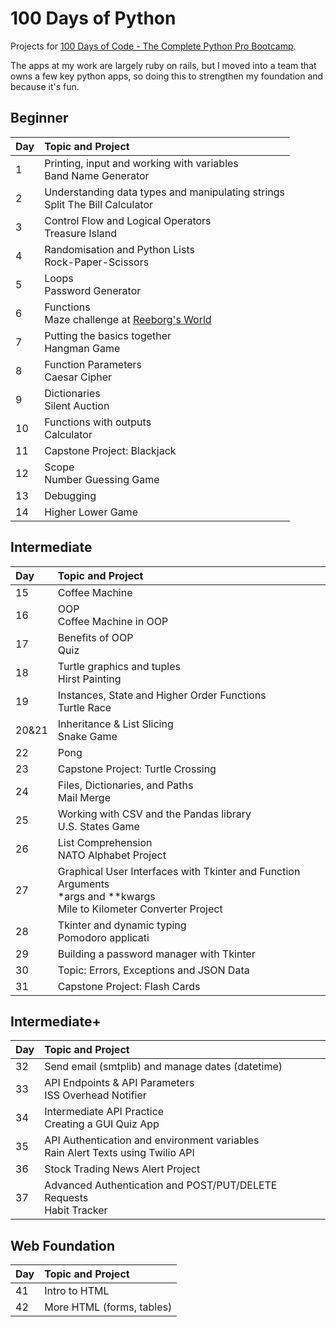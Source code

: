 # 100 Days of Python

Projects for [100 Days of Code - The Complete Python Pro Bootcamp](https://www.udemy.com/course/100-days-of-code/).

The apps at my work are largely ruby on rails, but I moved into a team that owns a few key python apps, so doing this to strengthen my foundation and because it's fun.

## Beginner

| Day  | Topic and Project                                                              |
| :----| :------------------------------------------------------------------------------|
| 1    | Printing, input and working with variables<br>Band Name Generator              |
| 2    | Understanding data types and manipulating strings<br>Split The Bill Calculator |
| 3    | Control Flow and Logical Operators<br>Treasure Island                          |
| 4    | Randomisation and Python Lists<br>Rock-Paper-Scissors                          |
| 5    | Loops<br>Password Generator                                                    |
| 6    | Functions<br>Maze challenge at [Reeborg's World](https://reeborg.ca/reeborg.html?lang=en&mode=python&menu=worlds%2Fmenus%2Freeborg_intro_en.json&name=Maze&url=worlds%2Ftutorial_en%2Fmaze1.json) |
| 7    | Putting the basics together<br>Hangman Game                                    |
| 8    | Function Parameters<br>Caesar Cipher                                           |
| 9    | Dictionaries<br>Silent Auction                                                 |
| 10   | Functions with outputs<br>Calculator                                           |
| 11   | Capstone Project: Blackjack                                                    |
| 12   | Scope<br>Number Guessing Game                                                  |
| 13   | Debugging                                                                      |
| 14   | Higher Lower Game                                                              |

## Intermediate
| Day   | Topic and Project                                                              |
| :-----| :------------------------------------------------------------------------------|
| 15    | Coffee Machine                                                                 |
| 16    | OOP<br>Coffee Machine in OOP                                                   |
| 17    | Benefits of OOP<br>Quiz                                                        |
| 18    | Turtle graphics and tuples<br>Hirst Painting                                   |
| 19    | Instances, State and Higher Order Functions<br>Turtle Race                     |
| 20&21 | Inheritance & List Slicing<br>Snake Game                                       |
| 22   | Pong                                                                            |
| 23   | Capstone Project: Turtle Crossing                                               |
| 24   | Files, Dictionaries, and Paths<br>Mail Merge                                    |
| 25   | Working with CSV and the Pandas library<br>U.S. States Game                     |
| 26   | List Comprehension<br>NATO Alphabet Project                                     |
| 27   | Graphical User Interfaces with Tkinter and Function Arguments<br>*args and **kwargs<br>Mile to Kilometer Converter Project |
| 28   | Tkinter and dynamic typing<br>Pomodoro applicati                                |
| 29   | Building a password manager with Tkinter                                        |
| 30   | Topic: Errors, Exceptions and JSON Data                                         |
| 31   | Capstone Project: Flash Cards                                                   |

## Intermediate+
| Day   | Topic and Project                                                                     |
| :-----| :-------------------------------------------------------------------------------------|
| 32    |  Send email (smtplib) and manage dates (datetime)                                     |
| 33    | API Endpoints & API Parameters<br>ISS Overhead Notifier                               |
| 34    | Intermediate API Practice<br>Creating a GUI Quiz App                                  |
| 35    | API Authentication and environment variables<br>Rain Alert Texts using Twilio API     |
| 36    | Stock Trading News Alert Project                                                      |
| 37    | Advanced Authentication and POST/PUT/DELETE Requests<br>Habit Tracker                 |

## Web Foundation
| Day   | Topic and Project                                                              |
| :-----| :------------------------------------------------------------------------------|
| 41    | Intro to HTML                                                                  |
| 42    | More HTML (forms, tables)                                                      |
